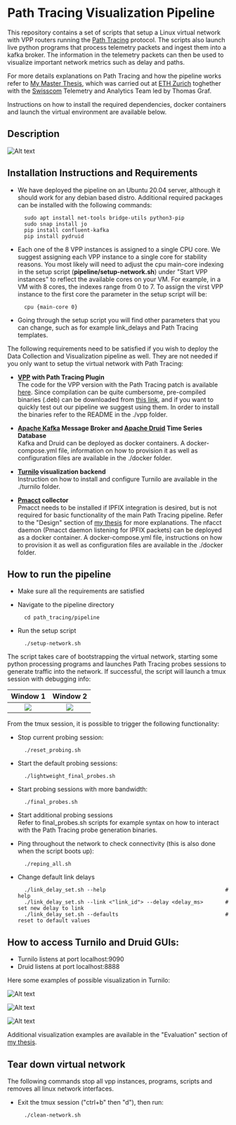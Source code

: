 # Path Tracing Visualization Pipeline

This repository contains a set of scripts that setup a Linux virtual network with VPP routers running the [Path Tracing](https://github.com/path-tracing) protocol. The scripts also launch live python programs that process telemetry packets and ingest them into a kafka broker. The information in the telemetry packets can then be used to visualize important network metrics such as delay and paths.

For more details explanations on Path Tracing and how the pipeline works refer to [My Master Thesis](https://leonardorodoni.ch/thesis.pdf), which was carried out at [ETH Zurich](https://ee.ethz.ch/) toghether with the [Swisscom](https://swisscom.ch) Telemetry and Analytics Team led by Thomas Graf. 

Instructions on how to install the required dependencies, docker containers and launch the virtual environment are available below.

## Description
![Alt text](images/draft_final_pipeline.png?raw=true "Path Tracing Virtual Network Topology Diagram")

## Installation Instructions and Requirements

- We have deployed the pipeline on an Ubuntu 20.04 server, although it should work for any debian based distro. Additional required packages can be installed with the following commands:  

        sudo apt install net-tools bridge-utils python3-pip
        sudo snap install jo
        pip install confluent-kafka
        pip install pydruid

- Each one of the 8 VPP instances is assigned to a single CPU core. We suggest assigning each VPP instance to a single core for stability reasons. You most likely will need to adjust the cpu main-core indexing in the setup script (**pipeline/setup-network.sh**) under "Start VPP instances" to reflect the available cores on your VM. For example, in a VM with 8 cores, the indexes range from 0 to 7. To assign the virst VPP instance to the first core the parameter in the setup script will be:

        cpu {main-core 0}

- Going through the setup script you will find other parameters that you can change, such as for example link_delays and Path Tracing templates.

The following requirements need to be satisfied if you wish to deploy the Data Collection and Visualization pipeline as well. They are not needed if you only want to setup the virtual network with Path Tracing:

- **[VPP](https://s3-docs.fd.io/vpp/22.06/) with Path Tracing Plugin**  
    The code for the VPP version with the Path Tracing patch is available [here](https://github.com/path-tracing/vpp). Since compilation can be quite cumbersome, pre-compiled binaries (.deb) can be downloaded from [this link](https://leonardorodoni.ch/link_for_binaries), and if you want to quickly test out our pipeline we suggest using them. In order to install the binaries refer to the README in the ./vpp folder.

- **[Apache Kafka](https://kafka.apache.org/) Message Broker and [Apache Druid](https://druid.apache.org/) Time Series Database**    
    Kafka and Druid can be deployed as docker containers. A docker-compose.yml file, information on how to provision it as well as configuration files are available in the ./docker folder. 

- **[Turnilo](https://github.com/allegro/turnilo) visualization backend**  
    Instruction on how to install and configure Turnilo are available in the ./turnilo folder. 

- **[Pmacct](https://github.com/pmacct/pmacct) collector**  
    Pmacct needs to be installed if IPFIX integration is desired, but is not required for basic functionality of the main Path Tracing pipeline. Refer to the "Design" section of [my thesis](https://leonardorodoni.ch/thesis.pdf) for more explanations. The nfacct daemon (Pmacct daemon listening for IPFIX packets) can be deployed as a docker container. A docker-compose.yml file, instructions on how to provision it as well as configuration files are available in the ./docker folder.

## How to run the pipeline

- Make sure all the requirements are satisfied
- Navigate to the pipeline directory

        cd path_tracing/pipeline

- Run the setup script 

        ./setup-network.sh

The script takes care of bootstrapping the virtual network, starting some python processing programs and launches Path Tracing probes sessions to generate traffic into the network. If successful, the script will launch a tmux session with debugging info:

Window 1                         |  Window 2
:-------------------------------:|:--------------------------------:
![](images/tmux_1.PNG?raw=true)  |  ![](images/tmux_2.PNG?raw=true)

From the tmux session, it is possible to trigger the following functionality:

- Stop current probing session:

        ./reset_probing.sh

- Start the default probing sessions:

        ./lightweight_final_probes.sh

- Start probing sessions with more bandwidth:

        ./final_probes.sh

- Start additional probing sessions  
  Refer to final_probes.sh scripts for example syntax on how to interact with the Path Tracing probe generation binaries.

- Ping throughout the network to check connectivity (this is also done when the script boots up):

        ./reping_all.sh

- Change default link delays

        ./link_delay_set.sh --help                                      # help
        ./link_delay_set.sh --link <"link_id"> --delay <delay_ms>       # set new delay to link
        ./link_delay_set.sh --defaults                                  # reset to default values

## How to access Turnilo and Druid GUIs:

- Turnilo listens at port localhost:9090
- Druid listens at port localhost:8888

Here some examples of possible visualization in Turnilo:

![Alt text](images/turnilo_1.PNG?raw=true "Path And Delay")

![Alt text](images/turnilo_2.PNG?raw=true "Link Delay")

![Alt text](images/turnilo_3.PNG?raw=true "Timesplit bandwidth and delay on br12")

Additional visualization examples are available in the "Evaluation" section of [my thesis](https://leonardorodoni.ch/thesis.pdf).

## Tear down virtual network

The following commands stop all vpp instances, programs, scripts and removes all linux network interfaces.

- Exit the tmux session ("ctrl+b" then "d"), then run:

        ./clean-network.sh